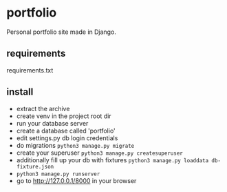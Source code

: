 # portfolio
Personal portfolio site made in Django.

## requirements
requirements.txt

## install
- extract the archive
- create venv in the project root dir
- run your database server
- create a database called 'portfolio'
- edit settings.py db login credentials
- do migrations ```python3 manage.py migrate```
- create your superuser ```python3 manage.py createsuperuser```
- additionally fill up your db with fixtures
```python3 manage.py loaddata db-fixture.json```
- ```python3 manage.py runserver```
- go to http://127.0.0.1/8000 in your browser
